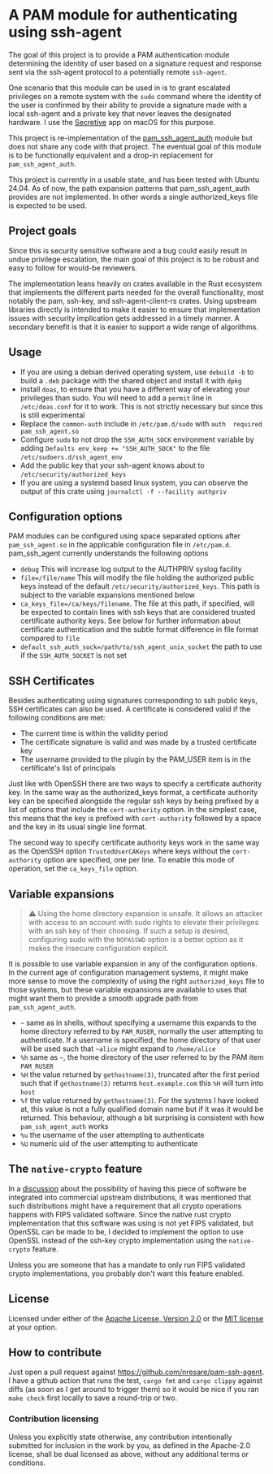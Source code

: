 # A PAM module for authenticating using ssh-agent

The goal of this project is to provide a PAM authentication module determining the identity
of user based on a signature request and response sent via the ssh-agent protocol to a potentially
remote `ssh-agent`.

One scenario that this module can be used in is to grant escalated privileges on a remote
system with the `sudo` command where the identity of the user is confirmed by their ability
to provide a signature made with a local ssh-agent and a private key that never leaves the
designated hardware. I use the [Secretive](https://github.com/maxgoedjen/secretive) app on 
macOS for this purpose.

This project is re-implementation of the [pam_ssh_agent_auth](https://github.com/jbeverly/pam_ssh_agent_auth) 
module but does not share any code with that project. The eventual goal of this module is to be 
functionally equivalent and a drop-in replacement for `pam_ssh_agent_auth`.

This project is currently in a usable state, and has been tested with Ubuntu 24.04. As of now, 
the path expansion patterns that pam_ssh_agent_auth provides are not implemented. In other 
words a single authorized_keys file is expected to be used.

## Project goals

Since this is security sensitive software and a bug could easily result in undue privilege
escalation, the main goal of this project is to be robust and easy to follow for would-be
reviewers.

The implementation leans heavily on crates available in the Rust ecosystem that implements
the different parts needed for the overall functionality, most notably the pam, ssh-key, 
and ssh-agent-client-rs crates. Using upstream libraries directly is intended to make it
easier to ensure that implementation issues with security implication gets addressed in a
timely manner. A secondary benefit is that it is easier to support a wide range of algorithms.

## Usage

* If you are using a debian derived operating system, use `debuild -b` to build a `.deb` package 
  with the shared object and install it with `dpkg`
* install `doas`, to ensure that you have a different way of elevating your privileges than sudo.
  You will need to add a `permit` line in `/etc/doas.conf` for it to work. This is not strictly
  necessary but since this is still experimental 
* Replace the `common-auth` include in `/etc/pam.d/sudo` with `auth  required   pam_ssh_agent.so`
* Configure `sudo` to not drop the `SSH_AUTH_SOCK` environment variable by
  adding `Defaults env_keep += "SSH_AUTH_SOCK"` to the file `/etc/sudoers.d/ssh_agent_env`
* Add the public key that your ssh-agent knows about to `/etc/security/authorized_keys`
* If you are using a systemd based linux system, you can observe the output of this crate using 
  `journalctl -f --facility authpriv`

## Configuration options

PAM modules can be configured using space separated options after `pam_ssh_agent.so` in the applicable
configuration file in `/etc/pam.d`. pam_ssh_agent currently understands the following options

* `debug` This will increase log output to the AUTHPRIV syslog facility
* `file=/file/name` This will modify the file holding the authorized public keys instead of the
  default `/etc/security/authorized_keys`. This path is subject to the variable expansions mentioned below
* `ca_keys_file=/ca/keys/filename`. The file at this path, if specified, will be expected to contain lines with
  ssh keys that are considered trusted certificate authority keys. See below for further information
  about certificate authentication and the subtle format difference in file format compared to `file`
* `default_ssh_auth_sock=/path/to/ssh_agent_unix_socket` the path to use if the `SSH_AUTH_SOCKET` is not
  set

## SSH Certificates

Besides authenticating using signatures corresponding to ssh public keys, SSH certificates can also
be used. A certificate is considered valid if the following conditions are met:

* The current time is within the validity period
* The certificate signature is valid and was made by a trusted certificate key
* The username provided to the plugin by the PAM_USER item is in the certificate's list of principals

Just like with OpenSSH there are two ways to specify a certificate authority key. In the same way as the
authorized_keys format, a certificate authority key can be specified alongside the regular ssh keys by being
prefixed by a list of options that include the `cert-authority` option. In the simplest case, this means
that the key is prefixed with `cert-authority` followed by a space and the key in its usual single line format.

The second way to specify certificate authority keys work in the same way as the OpenSSH option `TrustedUserCAKeys`
where keys without the `cert-authority` option are specified, one per line. To enable this mode of operation,
set the `ca_keys_file` option.
  
## Variable expansions

> :warning: Using the home directory expansion is unsafe. It allows an attacker with access to an account with sudo
> rights to elevate their privileges with an ssh key of their choosing. If such a setup is desired, configuring
> sudo with the `NOPASSWD` option is a better option as it makes the insecure configuration explicit.

It is possible to use variable expansion in any of the configuration options. In the current age of configuration
management systems, it might make more sense to move the complexity of using the right `authorized_keys` file 
to those systems, but these variable expansions are available to uses that might want them to provide a smooth upgrade
path from `pam_ssh_agent_auth`.

* `~` same as in shells, without specifying a username this expands to the home directory referred to by `PAM_RUSER`, 
  normally the user attempting to authenticate. If a username is specified, the home directory of that user will be
  used such that `~alice` might expand to `/home/alice`
* `%h` same as `~`, the home directory of the user referred to by the PAM item `PAM_RUSER`
* `%H` the value returned by `gethostname(3)`, truncated after the first period such that if `gethostname(3)` returns
  `host.example.com` this `%H` will turn into `host`
* `%f` the value returned by `gethostname(3)`. For the systems I have looked at, this value is not a fully qualified
  domain name but if it was it would be returned. This behaviour, although a bit surprising is consistent with how
  `pam_ssh_agent_auth` works
* `%u` the username of the user attempting to authenticate
* `%U` numeric uid of the user attempting to authenticate

## The `native-crypto` feature

In a [discussion](https://github.com/nresare/pam-ssh-agent/issues/24) about the possibility of having this piece of
software be integrated into commercial upstream distributions, it was mentioned that such distributions might have
a requirement that all crypto operations happens with FIPS validated software. Since the native rust crypto
implementation that this software was using is not yet FIPS validated, but OpenSSL can be made to be, I decided
to implement the option to use OpenSSL instead of the ssh-key crypto implementation using the `native-crypto` feature.

Unless you are someone that has a mandate to only run FIPS validated crypto implementations, you probably don't want
this feature enabled.

## License

Licensed under either of the [Apache License, Version 2.0](http://www.apache.org/licenses/LICENSE-2.0) or the
[MIT license](http://opensource.org/licenses/MIT) at your option.

## How to contribute

Just open a pull request against https://github.com/nresare/pam-ssh-agent. I have a github action
that runs the test, `cargo fmt` and `cargo clippy` against diffs (as soon as I get around to trigger them)
so it would be nice if you ran `make check` first locally to save a round-trip or two.

### Contribution licensing

Unless you explicitly state otherwise, any contribution intentionally submitted
for inclusion in the work by you, as defined in the Apache-2.0 license, shall be dual licensed as above, without any
additional terms or conditions.
